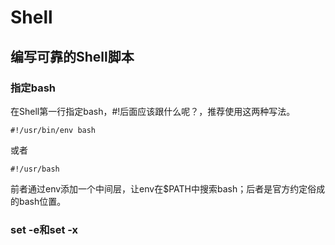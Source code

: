 # Shell

## 编写可靠的Shell脚本
### 指定bash
在Shell第一行指定bash，#!后面应该跟什么呢？，推荐使用这两种写法。
```shell
#!/usr/bin/env bash
```
或者
```shell
#!/usr/bash
```
前者通过env添加一个中间层，让env在$PATH中搜索bash；后者是官方约定俗成的bash位置。
### set -e和set -x

